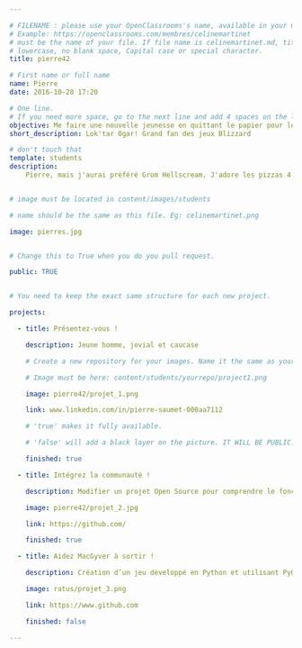 ```yaml
---

# FILENAME : please use your OpenClassrooms's name, available in your url.
# Example: https://openclassrooms.com/membres/celinemartinet
# must be the name of your file. If file name is celinemartinet.md, title is celinemartinet.
# lowercase, no blank space, Capital case or special character.
title: pierre42

# First name or full name
name: Pierre
date: 2016-10-28 17:20

# One line.
# If you need more space, go to the next line and add 4 spaces on the left, as in 'description'.
objective: Me faire une nouvelle jeunesse en quittant le papier pour le digital.
short_description: Lok'tar Ogar! Grand fan des jeux Blizzard

# don't touch that
template: students
description:
    Pierre, mais j'aurai préféré Grom Hellscream. J'adore les pizzas 4 fromages, le surf, la musique. Et je fais une formation développeur d'appli Python.


# image must be located in content/images/students

# name should be the same as this file. Eg: celinemartinet.png

image: pierres.jpg


# Change this to True when you do you pull request.

public: TRUE


# You need to keep the exact same structure for each new project.

projects:

  - title: Présentez-vous !

    description: Jeune homme, jovial et caucase

    # Create a new repository for your images. Name it the same as your nickname and profile picture.

    # Image must be here: content/students/yourrepo/project1.png

    image: pierre42/projet_1.png

    link: www.linkedin.com/in/pierre-saumet-000aa7112

    # 'true' makes it fully available.

    # 'false' will add a black layer on the picture. IT WILL BE PUBLIC!

    finished: true

  - title: Intégrez la communauté !

    description: Modifier un projet Open Source pour comprendre le fonctionnement de Git, de Github et des pull requests. 

    image: pierre42/projet_2.jpg

    link: https://github.com/

    finished: true

  - title: Aidez MacGyver à sortir !

    description: Création d’un jeu développé en Python et utilisant PyGame.

    image: ratus/projet_3.png

    link: https://www.github.com

    finished: false

---
```

